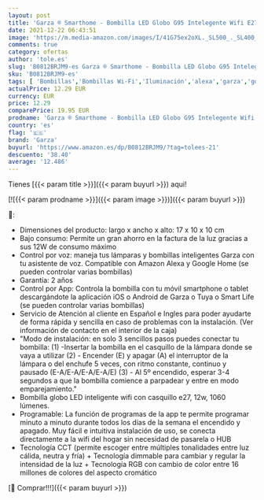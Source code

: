 ```yaml
---
layout: post
title: 'Garza ® Smarthome - Bombilla LED Globo G95 Intelegente Wifi E27  luz blanca neutra regulable con cambio de intensidad  temperatura y color. Programable  compatible con Amazon Alexa y Google Home.'
date: 2021-12-22 06:43:51
image: 'https://m.media-amazon.com/images/I/41G75ex2oXL._SL500_._SL400_.jpg'
comments: true
category: ofertas
author: 'tole.es'
slug: 'B0812BRJM9-es Garza ® Smarthome - Bombilla LED Globo G95 Intelegente...'
sku: 'B0812BRJM9-es'
tags: [ 'Bombillas','Bombillas Wi-Fi','Iluminación','alexa','garza','google','home', ]
actualPrice: 12.29 EUR
currency: EUR
price: 12.29
comparePrice: 19.95 EUR
prodname: 'Garza ® Smarthome - Bombilla LED Globo G95 Intelegente Wifi E27  luz blanca neutra regulable con cambio de intensidad  temperatura y color. Programable  compatible con Amazon Alexa y Google Home.'
country: 'es'
flag: '🇪🇸'
brand: 'Garza'
buyurl: 'https://www.amazon.es/dp/B0812BRJM9/?tag=tolees-21'
descuento: '38.40'
average: '12.486'
---
```


Tienes [{{< param title >}}]({{< param buyurl >}}) aqui!

[![{{< param prodname >}}]({{< param image >}})]({{< param buyurl >}})

🔎:

- Dimensiones del producto: largo x ancho x alto: 17 x 10 x 10 cm
- Bajo consumo: Permite un gran ahorro en la factura de la luz gracias a sus 12W de consumo máximo
- Control por voz: maneja tus lámparas y bombillas inteligentes Garza con tu asistente de voz. Compatible con Amazon Alexa y Google Home (se pueden controlar varias bombillas)
- Garantía: 2 años
- Control por App: Controla la bombilla con tu móvil smartphone o tablet descargándote la aplicación iOS o Android de Garza o Tuya o Smart Life (se pueden controlar varias bombillas)
- Servicio de Atención al cliente en Español e Ingles para poder ayudarte de forma rápida y sencilla en caso de problemas con la instalación. (Ver información de contacto en el interior de la caja)
- "Modo de instalación: en solo 3 sencillos pasos puedes conectar tu bombilla: (1) -Insertar la bombilla en el casquillo de la lámpara donde se vaya a utilizar (2) - Encender (E) y apagar (A) el interruptor de la lámpara o del enchufe 5 veces, con ritmo constante, continuo y pausado (E-A/E-A/E-A/E-A/E) (3) - Al 5º encendido, esperar 3-4 segundos a que la bombilla comience a parpadear y entre en modo emparejamiento."
- Bombilla globo LED inteligente wifi con casquillo e27, 12w, 1060 lúmenes.
- Programable: La función de programas de la app te permite programar minuto a minuto durante todos los días de la semana el encendido y apagado. Muy fácil e intuitiva instalación de uso, se conecta directamente a la wifi del hogar sin necesidad de pasarela o HUB
- Tecnología CCT (permite escoger entre múltiples tonalidades entre luz cálida, neutra y fría) + Tecnología dimmable para cambiar y regular la intensidad de la luz + Tecnología RGB con cambio de color entre 16 millones de colores del aspecto cromático

[🛒 Comprar!!!]({{< param buyurl >}})
